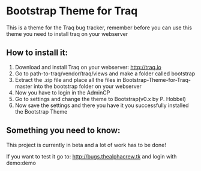 Bootstrap Theme for Traq
===========
This is a theme for the Traq bug tracker, remember before you can use this theme you need to install traq on your webserver

How to install it:
------------
1. Download and install Traq on your webserver: http://traq.io
2. Go to path-to-traq/vendor/traq/views and make a folder called bootstrap
3. Extract the .zip file and place all the files in Bootstrap-Theme-for-Traq-master into the bootstrap folder on your webserver
4. Now you have to login in the AdminCP
5. Go to settings and change the theme to Bootstrap(v0.x by P. Hobbel)
6. Now save the settings and there you have it you successfully installed the Bootstrap Theme

Something you need to know:
------------
This project is currently in beta and a lot of work has to be done!

If you want to test it go to: http://bugs.thealphacrew.tk and login with demo:demo
